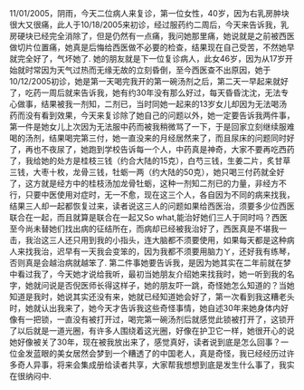 11/01/2005，阴雨，今天二位病人来复诊，第一位女性，40岁，因为右乳房肿块很大又很痛，此人于10/18/2005来初诊，经过服药约二周后，今天来告诉我，乳房硬块已经完全消除了，但是仍然有一点痛，我问她那里痛，她说就是之前被西医做切片位置痛，她真是后悔给西医做不必要的检查，结果现在自己受苦，不然她早就完全好了，气坏她了.
她的朋友就是下一位复诊病人，此女46岁，因为从17岁开始就时常因为天气过热而无缘无故的立刻昏倒，至今西医查不出原因，她于10/12/2005初诊，她是第一天喝完我开的第一碗汤剂之后，第二天一早起来就好了，吃药一周后就来告诉我，她有约30年没有那么好过，每天昏昏沈沈，无法专心做事，结果被我一剂知，二剂已，当时同她一起来的13岁女儿却因为无法喝汤药而没有看到效果，今天来复诊除了她自己的问题以外，她一定要告诉我两件事，第一件是她女儿上次因为无法服中药而被我稍微骂了一下，于是回家立刻继续服难喝的汤剂，结果喝完第三付，她一直没来的月经居然来了，而且尿床的问题同时好了，再也不夜尿了，她跑到学校告诉每一个人，中药真是神奇，大家不要再吃西药了，我给她的处方是桂枝三钱（约合大陆的15克），白芍三钱，生姜二片，炙甘草三钱，大枣十枚，龙骨三钱，牡蛎一两（约大陆的50克），她只喝三付药就全好了，这方就是经方中的桂枝汤加龙骨牡蛎，这种一剂知二剂已的力量，非经方不行，只要中医使用对症时，无一不愈，现在这三个人，各自因为不同的病来找我，结果三人却一起都恢复过来，读者说这三人的问题如果给西医治，须要多少位西医联合在一起，而且就算是联合在一起又So what,能治好她们三人于同时吗？西医至今尚未替她们找出病的征结所在，而病却已经被我治好了，西医真是不堪我一击，我治这三人还只用到我的小指头，连大脑都不须要使用，如果每天都是这种病人来找我治，迟早有一天我会变笨的，因为我都不须要用脑力ㄚ，还好我有练琴，否则真是会越治病就越笨了.
第二件事她要告诉我，是因为她其实在二年前就在梦中看过我了，今天她才说给我听，最初当她朋友介绍她来找我时，她一听到我的名字，她就问说是否倪医师长得这样子，她的朋友吓一跳，奇怪她怎么知道的？当她知道是我时，她说其实还没有来，她就已经知道她会好了，第一次看到我这糟老头时，她就认出我来了，她今天才告诉我这些奇怪事情，她自述30年来她身体内好像有一把锁，一直没有被打开过，喝完第一碗汤剂后就感觉此锁被打开了，这锁开了以后就是一道光圈，有许多人围绕着这光圈，好像在护卫它一样，她很开心的说她好像被关了30年，现在被我放出来了，感觉真好，读者说到底是怎么回事？一位金发蓝眼的美女居然会梦到一个糟透了的中国老人，真是奇怪，我已经经历过许多奇人异事，将来会集成册给读者共享，大家帮我想想到底是发生什么事了，我实在很纳闷中.